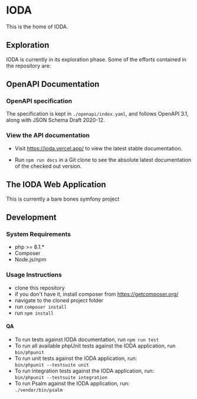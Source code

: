 # IODA

This is the home of IODA.

## Exploration
IODA is currently in its exploration phase. Some of the efforts contained in the repository are:

## OpenAPI Documentation

### OpenAPI specification
The specification is kept in `./openapi/index.yaml`, and follows OpenAPI 3.1, along with JSON Schema Draft 2020-12.

### View the API documentation
- Visit https://ioda.vercel.app/ to view the latest stable documentation.

- Run `npm run docs` in a Git clone to see the absolute latest documentation of the checked out version.

## The IODA Web Application
This is currently a bare bones symfony project

## Development
### System Requirements
- php >= 8.1.*
- Composer
- Node.js/npm


### Usage Instructions
- clone this repository
- if you don't have it, install composer from https://getcomposer.org/
- navigate to the cloned project folder
- run `composer install`
- run `npm install`

#### QA
- To run tests against IODA documentation, run `npm run test`
- To run all available phpUnit tests against the IODA application, run `bin/phpunit`
- To run unit tests against the IODA application, run:  
  `bin/phpunit --testsuite unit`
- To run integration tests against the IODA application, run:  
  `bin/phpunit --testsuite integration`
- To run Psalm against the IODA application, run:  
    `./vendor/bin/psalm`


